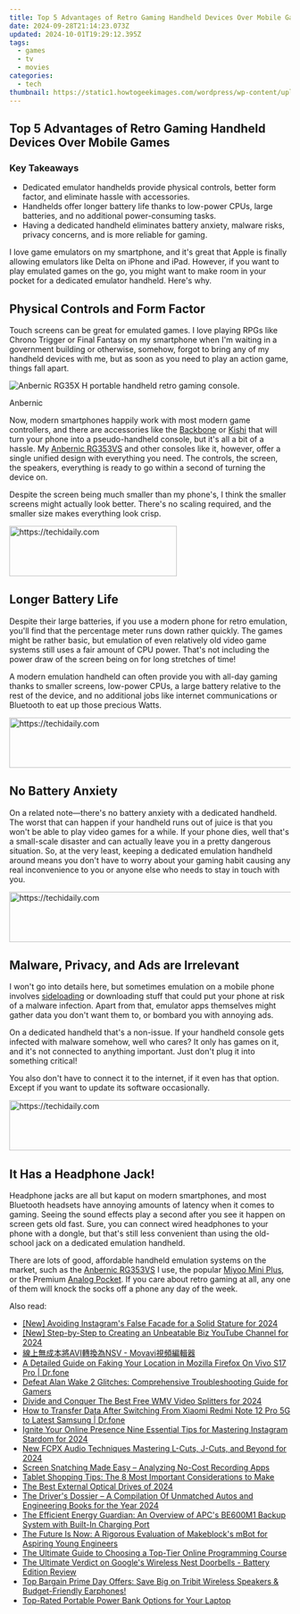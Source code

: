 ```yaml
---
title: Top 5 Advantages of Retro Gaming Handheld Devices Over Mobile Games
date: 2024-09-28T21:14:23.073Z
updated: 2024-10-01T19:29:12.395Z
tags:
  - games
  - tv
  - movies
categories:
  - tech
thumbnail: https://static1.howtogeekimages.com/wordpress/wp-content/uploads/2024/05/a-retro-handheld-gaming-device-with-a-phone-below-it.jpg
---
```


## Top 5 Advantages of Retro Gaming Handheld Devices Over Mobile Games

### Key Takeaways

* Dedicated emulator handhelds provide physical controls, better form factor, and eliminate hassle with accessories.
* Handhelds offer longer battery life thanks to low-power CPUs, large batteries, and no additional power-consuming tasks.
* Having a dedicated handheld eliminates battery anxiety, malware risks, privacy concerns, and is more reliable for gaming.

 I love game emulators on my smartphone, and it's great that Apple is finally allowing emulators like Delta on iPhone and iPad. However, if you want to play emulated games on the go, you might want to make room in your pocket for a dedicated emulator handheld. Here's why.

##  Physical Controls and Form Factor

 Touch screens can be great for emulated games. I love playing RPGs like Chrono Trigger or Final Fantasy on my smartphone when I'm waiting in a government building or otherwise, somehow, forgot to bring any of my handheld devices with me, but as soon as you need to play an action game, things fall apart.

![Anbernic RG35X H portable handheld retro gaming console.](https://static1.howtogeekimages.com/wordpress/wp-content/uploads/2024/02/anbernic_rg35xx_h.jpg) 

Anbernic

 Now, modern smartphones happily work with most modern game controllers, and there are accessories like the [Backbone](https://mondly-stories.techidaily.com/grundkurs-deutsch-aufbauend-bis-100-in-der-deutschen-zahlenreihe/) or [Kishi](https://fox-blue.techidaily.com/visualizing-your-vision-incorporating-new-fonts-into-after-effects/) that will turn your phone into a pseudo-handheld console, but it's all a bit of a hassle. My [Anbernic RG353VS](https://www.amazon.com/RG353VS-Handheld-Console-Bluetooth-RG353VS-Transparent/dp/B0BPCQRYPX/?tag=hotoge-20&ascsubtag=UUhtgUeUpU2003054&asc%5Frefurl=https%3A%2F%2Fwww.howtogeek.com%2Freasons-retro-gaming-handhelds-are-better-than-a-phone-app%2F&asc%5Fcampaign=Evergreen) and other consoles like it, however, offer a single unified design with everything you need. The controls, the screen, the speakers, everything is ready to go within a second of turning the device on.

 Despite the screen being much smaller than my phone's, I think the smaller screens might actually look better. There's no scaling required, and the smaller size makes everything look crisp.

<!-- affiliate ads begin -->
<a href="https://laganoo.pxf.io/c/5597632/1521325/16446" target="_top" id="1521325">
  <img src="//a.impactradius-go.com/display-ad/16446-1521325" border="0" alt="https://techidaily.com" width="300" height="90"/>
</a>
<img height="0" width="0" src="https://laganoo.pxf.io/i/5597632/1521325/16446" style="position:absolute;visibility:hidden;" border="0" />
<!-- affiliate ads end -->

##  Longer Battery Life

 Despite their large batteries, if you use a modern phone for retro emulation, you'll find that the percentage meter runs down rather quickly. The games might be rather basic, but emulation of even relatively old video game systems still uses a fair amount of CPU power. That's not including the power draw of the screen being on for long stretches of time!

 A modern emulation handheld can often provide you with all-day gaming thanks to smaller screens, low-power CPUs, a large battery relative to the rest of the device, and no additional jobs like internet communications or Bluetooth to eat up those precious Watts.

<!-- affiliate ads begin -->
<a href="https://aidotcom.pxf.io/c/5597632/2134499/19576" target="_top" id="2134499">
  <img src="//a.impactradius-go.com/display-ad/19576-2134499" border="0" alt="https://techidaily.com" width="600" height="90"/>
</a>
<img height="0" width="0" src="https://aidotcom.pxf.io/i/5597632/2134499/19576" style="position:absolute;visibility:hidden;" border="0" />
<!-- affiliate ads end -->

##  No Battery Anxiety

 On a related note—there's no battery anxiety with a dedicated handheld. The worst that can happen if your handheld runs out of juice is that you won't be able to play video games for a while. If your phone dies, well that's a small-scale disaster and can actually leave you in a pretty dangerous situation. So, at the very least, keeping a dedicated emulation handheld around means you don't have to worry about your gaming habit causing any real inconvenience to you or anyone else who needs to stay in touch with you.

<!-- affiliate ads begin -->
<a href="https://appsumo.8odi.net/c/5597632/2137394/7443" target="_top" id="2137394">
  <img src="//a.impactradius-go.com/display-ad/7443-2137394" border="0" alt="https://techidaily.com" width="600" height="90"/>
</a>
<img height="0" width="0" src="https://appsumo.8odi.net/i/5597632/2137394/7443" style="position:absolute;visibility:hidden;" border="0" />
<!-- affiliate ads end -->

##  Malware, Privacy, and Ads are Irrelevant

 I won't go into details here, but sometimes emulation on a mobile phone involves [sideloading](https://tech-haven.techidaily.com/navigating-nuance-the-human-advantage-over-bots/) or downloading stuff that could put your phone at risk of a malware infection. Apart from that, emulator apps themselves might gather data you don't want them to, or bombard you with annoying ads.

 On a dedicated handheld that's a non-issue. If your handheld console gets infected with malware somehow, well who cares? It only has games on it, and it's not connected to anything important. Just don't plug it into something critical!

 You also don't have to connect it to the internet, if it even has that option. Except if you want to update its software occasionally.

<!-- affiliate ads begin -->
<a href="https://appsumo.8odi.net/c/5597632/2037319/7443" target="_top" id="2037319">
  <img src="//a.impactradius-go.com/display-ad/7443-2037319" border="0" alt="https://techidaily.com" width="728" height="90"/>
</a>
<img height="0" width="0" src="https://appsumo.8odi.net/i/5597632/2037319/7443" style="position:absolute;visibility:hidden;" border="0" />
<!-- affiliate ads end -->

##  It Has a Headphone Jack!

 Headphone jacks are all but kaput on modern smartphones, and most Bluetooth headsets have annoying amounts of latency when it comes to gaming. Seeing the sound effects play a second after you see it happen on screen gets old fast. Sure, you can connect wired headphones to your phone with a dongle, but that's still less convenient than using the old-school jack on a dedicated emulation handheld.

 There are lots of good, affordable handheld emulation systems on the market, such as the [Anbernic RG353VS](https://www.amazon.com/Handheld-Pre-Installed-Supports-Bluetooth-Streaming/dp/B0BGC1R75N?tag=hotoge-20&ascsubtag=UUhtgUeUpU2003054&asc%5Frefurl=https%3A%2F%2Fwww.howtogeek.com%2Freasons-retro-gaming-handhelds-are-better-than-a-phone-app%2F&asc%5Fcampaign=Evergreen) I use, the popular [Miyoo Mini Plus](https://www.amazon.com/Console-3-5-inch-3000mAH-Endurance-Battery%EF%BC%8C/dp/B0CS3SDF7V/?tag=hotoge-20&ascsubtag=UUhtgUeUpU2003054&asc%5Frefurl=https%3A%2F%2Fwww.howtogeek.com%2Freasons-retro-gaming-handhelds-are-better-than-a-phone-app%2F&asc%5Fcampaign=Evergreen), or the Premium [Analog Pocket](https://www.amazon.com/Analogue-Pocket-Transparent-Game-Boy-Color/dp/B0CL123S88/?tag=hotoge-20&ascsubtag=UUhtgUeUpU2003054&asc%5Frefurl=https%3A%2F%2Fwww.howtogeek.com%2Freasons-retro-gaming-handhelds-are-better-than-a-phone-app%2F&asc%5Fcampaign=Evergreen). If you care about retro gaming at all, any one of them will knock the socks off a phone any day of the week.

<ins class="adsbygoogle"
     style="display:block"
     data-ad-format="autorelaxed"
     data-ad-client="ca-pub-7571918770474297"
     data-ad-slot="1223367746"></ins>

<ins class="adsbygoogle"
     style="display:block"
     data-ad-client="ca-pub-7571918770474297"
     data-ad-slot="8358498916"
     data-ad-format="auto"
     data-full-width-responsive="true"></ins>

<span class="atpl-alsoreadstyle">Also read:</span>
<div><ul>
<li><a href="https://instagram-clips.techidaily.com/new-avoiding-instagrams-false-facade-for-a-solid-stature-for-2024/"><u>[New] Avoiding Instagram's False Facade for a Solid Stature for 2024</u></a></li>
<li><a href="https://youtube-docs.techidaily.com/tep-by-step-to-creating-an-unbeatable-biz-youtube-channel-for-2024/"><u>[New] Step-by-Step to Creating an Unbeatable Biz YouTube Channel for 2024</u></a></li>
<li><a href="https://win-deluxe.techidaily.com/avinsv-movavi/"><u>線上無成本將AVI轉換為NSV - Movavi視頻編輯器</u></a></li>
<li><a href="https://location-fake.techidaily.com/a-detailed-guide-on-faking-your-location-in-mozilla-firefox-on-vivo-s17-pro-drfone-by-drfone-virtual-android/"><u>A Detailed Guide on Faking Your Location in Mozilla Firefox On Vivo S17 Pro | Dr.fone</u></a></li>
<li><a href="https://win-blog.techidaily.com/defeat-alan-wake-2-glitches-comprehensive-troubleshooting-guide-for-gamers/"><u>Defeat Alan Wake 2 Glitches: Comprehensive Troubleshooting Guide for Gamers</u></a></li>
<li><a href="https://ai-vdieo-software.techidaily.com/divide-and-conquer-the-best-free-wmv-video-splitters-for-2024/"><u>Divide and Conquer The Best Free WMV Video Splitters for 2024</u></a></li>
<li><a href="https://android-transfer.techidaily.com/how-to-transfer-data-after-switching-from-xiaomi-redmi-note-12-pro-5g-to-latest-samsung-drfone-by-drfone-transfer-from-android-transfer-from-android/"><u>How to Transfer Data After Switching From Xiaomi Redmi Note 12 Pro 5G to Latest Samsung | Dr.fone</u></a></li>
<li><a href="https://some-knowledge.techidaily.com/ignite-your-online-presence-nine-essential-tips-for-mastering-instagram-stardom-for-2024/"><u>Ignite Your Online Presence Nine Essential Tips for Mastering Instagram Stardom for 2024</u></a></li>
<li><a href="https://ai-driven-video-production.techidaily.com/new-fcpx-audio-techniques-mastering-l-cuts-j-cuts-and-beyond-for-2024/"><u>New FCPX Audio Techniques Mastering L-Cuts, J-Cuts, and Beyond for 2024</u></a></li>
<li><a href="https://screen-recording.techidaily.com/screen-snatching-made-easy-analyzing-no-cost-recording-apps/"><u>Screen Snatching Made Easy – Analyzing No-Cost Recording Apps</u></a></li>
<li><a href="https://buynow-tips.techidaily.com/tablet-shopping-tips-the-8-most-important-considerations-to-make/"><u>Tablet Shopping Tips: The 8 Most Important Considerations to Make</u></a></li>
<li><a href="https://buynow-tips.techidaily.com/the-best-external-optical-drives-of-2024/"><u>The Best External Optical Drives of 2024</u></a></li>
<li><a href="https://buynow-tips.techidaily.com/the-drivers-dossier-a-compilation-of-unmatched-autos-and-engineering-books-for-the-year-2024/"><u>The Driver's Dossier – A Compilation Of Unmatched Autos and Engineering Books for the Year 2024</u></a></li>
<li><a href="https://buynow-tips.techidaily.com/the-efficient-energy-guardian-an-overview-of-apcs-be600m1-backup-system-with-built-in-charging-port/"><u>The Efficient Energy Guardian: An Overview of APC's BE600M1 Backup System with Built-In Charging Port</u></a></li>
<li><a href="https://buynow-tips.techidaily.com/the-future-is-now-a-rigorous-evaluation-of-makeblocks-mbot-for-aspiring-young-engineers/"><u>The Future Is Now: A Rigorous Evaluation of Makeblock's mBot for Aspiring Young Engineers</u></a></li>
<li><a href="https://buynow-tips.techidaily.com/the-ultimate-guide-to-choosing-a-top-tier-online-programming-course/"><u>The Ultimate Guide to Choosing a Top-Tier Online Programming Course</u></a></li>
<li><a href="https://buynow-tips.techidaily.com/the-ultimate-verdict-on-googles-wireless-nest-doorbells-battery-edition-review/"><u>The Ultimate Verdict on Google's Wireless Nest Doorbells - Battery Edition Review</u></a></li>
<li><a href="https://buynow-tips.techidaily.com/top-bargain-prime-day-offers-save-big-on-tribit-wireless-speakers-and-budget-friendly-earphones/"><u>Top Bargain Prime Day Offers: Save Big on Tribit Wireless Speakers & Budget-Friendly Earphones!</u></a></li>
<li><a href="https://buynow-tips.techidaily.com/top-rated-portable-power-bank-options-for-your-laptop/"><u>Top-Rated Portable Power Bank Options for Your Laptop</u></a></li>
</ul></div>

